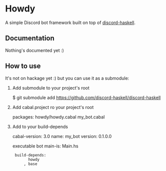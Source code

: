 # Howdy

A simple Discord bot framework built on top of [discord-haskell](https://hackage.haskell.org/package/discord-haskell).

## Documentation

Nothing's documented yet :)

## How to use

It's not on hackage yet :) but you can use it as a submodule:

1. Add submodule to your project's root

    $ git submodule add https://github.com/discord-haskell/discord-haskell

2. Add cabal.project ro your project's root

    packages:
	    howdy/howdy.cabal
	    my_bot.cabal

3. Add to your build-depends

    cabal-version:      3.0
	name:               my_bot
	version:            0.1.0.0
	
	executable bot
		main-is:          Main.hs
	
		build-depends:
			  howdy
			, base
